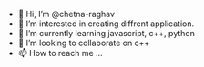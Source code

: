 - 👋 Hi, I’m @chetna-raghav
- 👀 I’m interested in creating diffrent application.
- 🌱 I’m currently learning javascript, c++, python
- 💞️ I’m looking to collaborate on c++
- 📫 How to reach me ...

<!---
chetna-raghav/chetna-raghav is a ✨ special ✨ repository because its `README.md` (this file) appears on your GitHub profile.
You can click the Preview link to take a look at your changes.
--->
